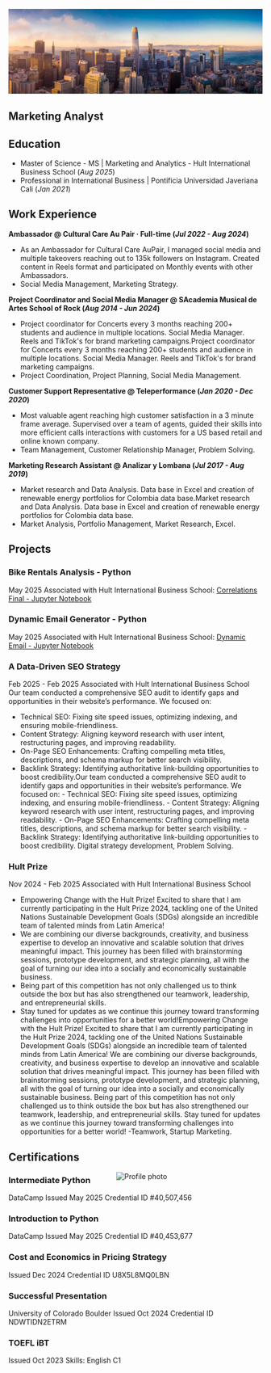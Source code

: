  ![profile](/assets/360_F_278687684_vXZpgT77CwU14zTwtrJh4dNUpt00K9a6.jpg)

## Marketing Analyst

## Education
- Master of Science - MS | Marketing and Analytics - Hult International Business School (_Aug 2025_)								       		
- Professional in International Business	| Pontificia Universidad Javeriana Cali (_Jan 2021_)	 			        		

## Work Experience
**Ambassador @ Cultural Care Au Pair · Full-time (_Jul 2022 - Aug 2024_)**
- As an Ambassador for Cultural Care AuPair, I managed social media and multiple takeovers reaching out to 135k followers on Instagram. Created content in Reels format and participated on Monthly events with other Ambassadors.
- Social Media Management, Marketing Strategy.

**Project Coordinator and Social Media Manager @ SAcademia Musical de Artes School of Rock (_Aug 2014 - Jun 2024_)**
- Project coordinator for Concerts every 3 months reaching 200+ students and audience in multiple locations. Social Media Manager. Reels and TikTok's for brand marketing campaigns.Project coordinator for Concerts every 3 months reaching 200+ students and audience in multiple locations. Social Media Manager. Reels and TikTok's for brand marketing campaigns.
- Project Coordination, Project Planning, Social Media Management.

**Customer Support Representative @ Teleperformance (_Jan 2020 - Dec 2020_)**
- Most valuable agent reaching high customer satisfaction in a 3 minute frame average. Supervised over a team of agents, guided their skills into more efficient calls interactions with customers for a US based retail and online known company.
- Team Management, Customer Relationship Manager, Problem Solving.

**Marketing Research Assistant @ Analizar y Lombana (_Jul 2017 - Aug 2019_)**
- Market research and Data Analysis. Data base in Excel and creation of renewable energy portfolios for Colombia data base.Market research and Data Analysis. Data base in Excel and creation of renewable energy portfolios for Colombia data base.
- Market Analysis, Portfolio Management, Market Research, Excel.


## Projects
### Bike Rentals Analysis - Python

May 2025 
Associated with Hult International Business School: 
[Correlations Final - Jupyter Notebook](/files/Correlations%20Final.ipynb)

### Dynamic Email Generator - Python
May 2025 
Associated with Hult International Business School: 
[Dynamic Email - Jupyter Notebook](/files/Dynamic%20Email%20Generator%20Individual.ipynb)
   
### A Data-Driven SEO Strategy

Feb 2025 - Feb 2025
Associated with Hult International Business School
Our team conducted a comprehensive SEO audit to identify gaps and opportunities in their website’s performance. We focused on:
 - Technical SEO: Fixing site speed issues, optimizing indexing, and ensuring mobile-friendliness.
 - Content Strategy: Aligning keyword research with user intent, restructuring pages, and improving readability.
 - On-Page SEO Enhancements: Crafting compelling meta titles, descriptions, and schema markup for better search visibility.
 - Backlink Strategy: Identifying authoritative link-building opportunities to boost credibility.Our team conducted a comprehensive SEO
   audit to identify gaps and opportunities in their website’s performance. We focused on: - Technical SEO: Fixing site speed issues,
   optimizing indexing, and ensuring mobile-friendliness. - Content Strategy: Aligning keyword research with user intent, restructuring
   pages, and improving readability. - On-Page SEO Enhancements: Crafting compelling meta titles, descriptions, and schema markup for better
   search visibility. - Backlink Strategy: Identifying authoritative link-building opportunities to boost credibility.
   Digital strategy development, Problem Solving.

### Hult Prize

Nov 2024 - Feb 2025
Associated with Hult International Business School

- Empowering Change with the Hult Prize!
  Excited to share that I am currently participating in the Hult Prize 2024, tackling one of the United Nations Sustainable Development Goals (SDGs) alongside an incredible team of
  talented minds from Latin America! 
- We are combining our diverse backgrounds, creativity, and business expertise to develop an innovative and scalable solution that drives meaningful impact. This journey has been
  filled with brainstorming sessions, prototype development, and strategic planning, all with the goal of turning our idea into a socially and economically sustainable business.
- Being part of this competition has not only challenged us to think outside the box but has also strengthened our teamwork, leadership, and entrepreneurial skills.
- Stay tuned for updates as we continue this journey toward transforming challenges into opportunities for a better world!Empowering Change with the Hult Prize! Excited to share that    I am currently participating in the Hult Prize 2024, tackling one of the United Nations Sustainable Development Goals (SDGs) alongside an incredible team of talented minds from
  Latin America! We are combining our diverse backgrounds, creativity, and business expertise to develop an innovative and scalable solution that drives meaningful impact. This
  journey has been filled with brainstorming sessions, prototype development, and strategic planning, all with the goal of turning our idea into a socially and economically
  sustainable business. Being part of this competition has not only challenged us to think outside the box but has also strengthened our teamwork, leadership, and entrepreneurial
  skills. Stay tuned for updates as we continue this journey toward transforming challenges into opportunities for a better world!
  -Teamwork, Startup Marketing.
  
 
 ## Certifications

 <img src="/assets/Linkedin.jpg" alt="Profile photo" width="290" align="right">

### Intermediate Python

DataCamp
Issued May 2025
Credential ID #40,507,456

### Introduction to Python

DataCamp
Issued May 2025
Credential ID #40,453,677

### Cost and Economics in Pricing Strategy

Issued Dec 2024
Credential ID U8X5L8MQ0LBN

### Successful Presentation

University of Colorado Boulder
Issued Oct 2024
Credential ID NDWTIDN2ETRM

### TOEFL iBT

Issued Oct 2023
Skills: English C1
